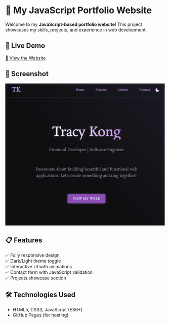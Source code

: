 # 🌟 My JavaScript Portfolio Website

Welcome to my **JavaScript-based portfolio website**! This project showcases my skills, projects, and experience in web development.

## 🚀 Live Demo

[🔗 View the Website](https://your-portfolio-link.com)

## 📸 Screenshot

![Portfolio Preview](Tracy-portfolio/screenshot.png)

## 📋 Features

✅ Fully responsive design  
✅ Dark/Light theme toggle  
✅ Interactive UI with animations  
✅ Contact form with JavaScript validation  
✅ Projects showcase section

## 🛠️ Technologies Used

- HTML5, CSS3, JavaScript (ES6+)
- GitHub Pages (for hosting)
